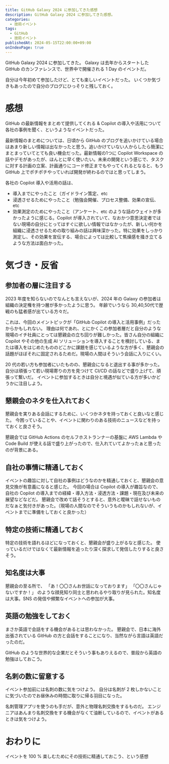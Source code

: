 ```yaml
---
title: GitHub Galaxy 2024 に参加してきた感想
description: GitHub Galaxy 2024 に参加してきた感想。
categories:
  - 技術イベント
tags:
  - GitHub
  - 技術イベント
publishedAt: 2024-05-15T22:00:00+09:00
onIndexPage: true
---
```


GitHub Galaxy 2024 に参加してきた。
Galaxy は去年からスタートした GitHub のカンファレンスで、世界中で開催される 1 Day のイベントだ。

自分は今年初めて参加したけど、とても楽しいイベントだった。
いくつか気づきもあったので自分のブログにひっそりと残しておく。

# 感想
GitHub の最新情報をまとめて提供してくれる & Copilot の導入や活用について各社の事例を聞く、というようなイベントだった。

最新情報のまとめについては、日頃から GitHub のブログを追いかけている場合はあまり新しい情報は出なかったと思う。追いかけていない人からしたら簡潔にまとまっていてとても良い機会だった。最新情報の1つに Copilot Workspace の話やデモがあったが、ほんとに早く使いたい。未来の開発という感じで、タスクに対する計画の立案、計画通りにコード修正までもやってくれるとなると、もう GitHub 上でポチポチやっていれば開発が終わるのではと思ってしまう。

各社の Copilot 導入や活用の話は、
- 導入までにやったこと（ガイドライン策定、etc
- 浸透させるためにやったこと（勉強会開催、プロセス整備、効果の宣伝、etc
- 効果測定のためにやったこと（アンケート、etc
のような話のウェイトが多かったように感じる。Copilot が導入されていて、なおかつ意思決定者ではない現場の自分にとってはすぐに欲しい情報ではなかったが、新しい何かを組織に浸透させるための取り組みの話は興味深かった。特に効果をしっかり測定し、その効果を宣伝する、場合によっては比較して焦燥感を掻き立てるような方法は面白かった。

# 気づき・反省
## 参加者の層に注目する
2023 年度を知らないのでなんとも言えないが、2024 年の Galaxy の参加者は組織の決定権を持つ層が多かったように思う。
年齢でいうなら 30,40,50代で歴戦のも猛者感が出ている方々だ。

これは、今回のメイントピックが「GitHub Copilot の導入と活用事例」だったからかもしれない。
理由は何であれ、とにかくこの参加者層だと自分のような現場のイチ社員にとっては懇親会の立ち回りが難しかった。皆さん自分の組織に Copilot やその他の生成 AI ソリューションを導入することを検討している、または導入をはじめたもののどこかに課題を感じているような方が多く、懇親会の話題がほぼそれに固定されるためだ。現場の人間はそういう会話に入りにくい。

20 代の若い方も参加者にいたものの、懇親会になると退出する事が多かった。自分は頑張って若い現場寄りの方を見つけて CI/CD の話などで盛り上げて、頑張って繋いだ。
イベントに参加するときは自分と境遇が似ている方が多いかどうかに注目しよう。

## 懇親会のネタを仕入れておく
懇親会を実りある会話にするために、いくつかネタを持っておくと良いなと感じた。
今困っていることや、イベントに関わりのある技術のニュースなどを持っておくと良さそう。

懇親会では GitHub Actions のセルフホストランナーの基盤に AWS Lambda や Code Build が使える話で盛り上がったので、仕入れていてよかったぁと思ったのが背景にある。

## 自社の事情に精通しておく
イベントの趣旨に対して自社の事例はどうなのかを精通しておくと、懇親会の意見交換が有意義になると感じた。
今回の場合は Copilot の導入が趣旨なので、自社の Copilot の導入までの経緯・導入方法・浸透方法・課題・現在及び未来の展望などなどだ。
懇親会で改めて話そうとすると、意外と曖昧で話せないものだなぁと気付きがあった。（現場の人間なのでそういうものかもしれないが、イベントまでに準備をしておくと良かった）

## 特定の技術に精通しておく
特定の技術を語れるほどになっておくと、懇親会が盛り上がるなと感じた。
使っているだけではなくて最新情報を追ったり深く探求して発信したりすると良さそう。

## 知名度は大事
懇親会の至る所で、
「あ！〇〇さんお世話になっております」
「〇〇さんじゃないですか！」
のような顔見知り同士と思われるやり取りが見られた。知名度は大事。SNS の発信や頻繁なイベントへの参加が大事。

## 英語の勉強をしておく
まさか英語で会話をする機会があるとは思わなかった。
懇親会で、日本に海外出張されている GitHub の方と会話をすることになり、当然ながら言語は英語だったのだ。

GitHub のような世界的な企業だとそういう事もありえるので、普段から英語の勉強はしておこう。

## 名刺の数に留意する
イベント参加前には名刺の数に気をつけよう。
自分は名刺が 2 枚しかないことに気づいたのでお昼休みの時間に取りに帰る羽目になった。

名刺管理アプリを使うのも手だが、意外と物理名刺交換をするものだ。
エンジニアはあんまり名刺交換をする機会がなくて油断しているので、イベントがあるときは気をつけよう。

# おわりに
イベントを 100 % 楽しむためにその技術に精通しておこう、という感想